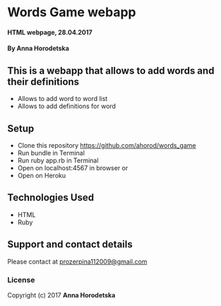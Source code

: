 # Words Game webapp
#### HTML webpage, 28.04.2017
#### By Anna Horodetska

## This is a webapp that allows to add words and their definitions
* Allows to add word to word list
* Allows to add definitions for word

## Setup
* Clone this repository https://github.com/ahorod/words_game
* Run bundle in Terminal
* Run ruby app.rb in Terminal
* Open on localhost:4567 in browser
 or
* Open on Heroku


## Technologies Used
* HTML
* Ruby

## Support and contact details
Please contact at prozerpina112009@gmail.com

### License
Copyright (c) 2017 **Anna Horodetska**
